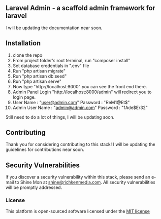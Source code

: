 ## Laravel Admin - a scaffold admin framework for laravel

I will be updating the documentation near soon.

## Installation

1. clone the repo
2. From project folder's root terminal, run "composer install"
3. Set database credentials in ".env" file
4. Run "php artisan migrate"
5. Run "php artisan db:seed"
6. Run "php artisan serve"
7. Now type "http://localhost:8000" you can see the front end there.
8. Admin Panel Login "http://localhost:8000/admin" will redirect you to login page.
9. User Name : "user@admin.com" Password : "ReM1@Et$"
10. Admin User Name : "admin@admin.com"  Password : "1Ade$Er32"

Still need to do a lot of things, I will be updating soon.

## Contributing

Thank you for considering contributing to this stack! I will be updating the guidelines for contributions near soon.

## Security Vulnerabilities

If you discover a security vulnerability within this stack, please send an e-mail to Shine Mon at shine@richkenmedia.com. All security vulnerabilities will be promptly addressed.

### License

This platform is open-sourced software licensed under the [MIT license](http://opensource.org/licenses/MIT)
